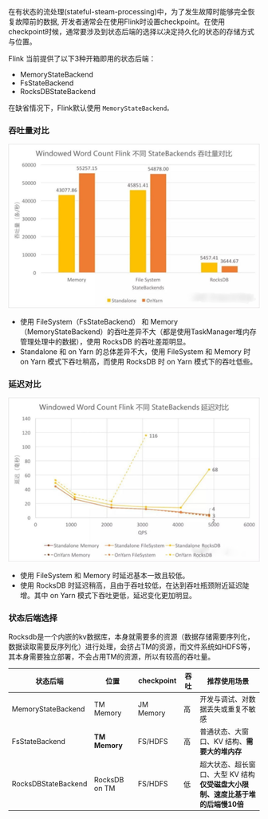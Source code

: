 在有状态的流处理(stateful-steam-processing)中，为了发生故障时能够完全恢复故障前的数据,  开发者通常会在使用Flink时设置checkpoint。在使用checkpoint时候，通常要涉及到状态后端的选择以决定持久化的状态的存储方式与位置。 

Flink 当前提供了以下3种开箱即用的状态后端：

- MemoryStateBackend
- FsStateBackend
- RocksDBStateBackend

在缺省情况下，Flink默认使用 `MemoryStateBackend。` 

### 吞吐量对比

![image-20210830142053938](images/image-20210830142053938.png)

- 使用 FileSystem（FsStateBackend） 和 Memory （MemoryStateBackend）的吞吐差异不大（都是使用TaskManager堆内存管理处理中的数据），使用 RocksDB 的吞吐差距明显。
- Standalone 和 on Yarn 的总体差异不大，使用 FileSystem 和 Memory 时 on Yarn 模式下吞吐稍高，而使用 RocksDB 时 on Yarn 模式下的吞吐低些。





### 延迟对比

![Snipaste_2021-08-30_14-22-19](images/Snipaste_2021-08-30_14-22-19.png)

- 使用 FileSystem 和 Memory 时延迟基本一致且较低。
- 使用 RocksDB 时延迟稍高，且由于吞吐较低，在达到吞吐瓶颈附近延迟陡增。其中 on Yarn 模式下吞吐更低，延迟变化更加明显。





### 状态后端选择

Rocksdb是一个内嵌的kv数据库，本身就需要多的资源（数据存储需要序列化，数据读取需要反序列化）进行处理，会挤占TM的资源，而文件系统如HDFS等，其本身需要独立部署，不会占用TM的资源，所以有较高的吞吐量。

| 状态后端            | 位置          | checkpoint | 吞吐 | 推荐使用场景                                                 |
| ------------------- | ------------- | ---------- | ---- | ------------------------------------------------------------ |
| MemoryStateBackend  | TM Memory     | JM Memory  | 高   | 开发与调试、对数据丢失或重复不敏感                           |
| FsStateBackend      | **TM Memory** | FS/HDFS    | 高   | 普通状态、大窗口、KV 结构、**需要大的堆内存**                |
| RocksDBStateBackend | RocksDB on TM | FS/HDFS    | 低   | 超大状态、超长窗口、大型 KV 结构<br />**仅受磁盘大小限制、速度比基于堆的后端慢10倍** |

